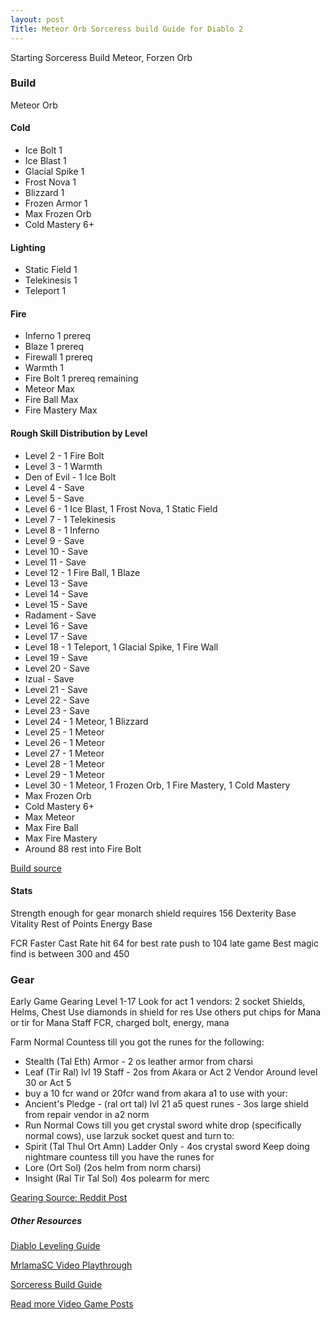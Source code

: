```yaml
---
layout: post
Title: Meteor Orb Sorceress build Guide for Diablo 2
---
```


Starting Sorceress Build Meteor, Forzen Orb

### Build
Meteor Orb
#### Cold
- Ice Bolt 1
- Ice Blast 1
- Glacial Spike 1
- Frost Nova 1
- Blizzard 1
- Frozen Armor 1
- Max Frozen Orb
- Cold Mastery 6+
#### Lighting
- Static Field 1
- Telekinesis 1
- Teleport 1
#### Fire
- Inferno 1 prereq
- Blaze 1 prereq
- Firewall 1 prereq
- Warmth 1
- Fire Bolt 1 prereq remaining
- Meteor Max
- Fire Ball Max
- Fire Mastery Max

#### Rough Skill Distribution by Level
- Level 2 - 1 Fire Bolt
- Level 3 - 1 Warmth
- Den of Evil - 1 Ice Bolt
- Level 4 - Save
- Level 5 - Save
- Level 6 - 1 Ice Blast, 1 Frost Nova, 1 Static Field
- Level 7 - 1 Telekinesis
- Level 8 - 1 Inferno
- Level 9 - Save
- Level 10 - Save
- Level 11 - Save
- Level 12 - 1 Fire Ball, 1 Blaze
- Level 13 - Save
- Level 14 - Save
- Level 15 - Save
- Radament - Save
- Level 16 - Save
- Level 17 - Save
- Level 18 - 1 Teleport, 1 Glacial Spike, 1 Fire Wall
- Level 19 - Save
- Level 20 - Save
- Izual - Save
- Level 21 - Save
- Level 22 - Save
- Level 23 - Save
- Level 24 - 1 Meteor, 1 Blizzard
- Level 25 - 1 Meteor
- Level 26 - 1 Meteor
- Level 27 - 1 Meteor
- Level 28 - 1 Meteor
- Level 29 - 1 Meteor
- Level 30 - 1 Meteor, 1 Frozen Orb, 1 Fire Mastery, 1 Cold Mastery
- Max Frozen Orb
- Cold Mastery 6+
- Max Meteor
- Max Fire Ball
- Max Fire Mastery
- Around 88 rest into Fire Bolt

[Build source](https://diablo-archive.fandom.com/wiki/MeteOrb_Sorceress_by_Lethal_Weapon)

#### Stats
Strength enough for gear monarch shield requires 156
Dexterity Base
Vitality Rest of Points
Energy Base

FCR Faster Cast Rate hit 64 for best rate push to 104 late game
Best magic find is between 300 and 450

### Gear
Early Game Gearing Level 1-17
Look for act 1 vendors:
 2 socket Shields, Helms, Chest
    Use diamonds in shield for res
Use others put chips for Mana or tir for Mana
Staff FCR, charged bolt, energy, mana

Farm Normal Countess till you got the runes for the following:
- Stealth (Tal Eth) Armor - 2 os leather armor from charsi
- Leaf (Tir Ral) lvl 19 Staff - 2os from Akara or Act 2 Vendor
Around level 30 or Act 5
- buy a 10 fcr wand or 20fcr wand from akara a1 to use with your:
- Ancient's Pledge - (ral ort tal) lvl 21 a5 quest runes - 3os large shield from repair vendor in a2 norm
- Run Normal Cows till you get crystal sword white drop (specifically normal cows), use larzuk socket quest and turn to:
- Spirit (Tal Thul Ort Amn) Ladder Only - 4os crystal sword
Keep doing nightmare countess till you have the runes for
- Lore (Ort Sol) (2os helm from norm charsi)
- Insight (Ral Tir Tal Sol) 4os polearm for merc

[Gearing Source: Reddit Post](https://www.reddit.com/r/diablo2/comments/gyx2xl/what_are_the_stepping_stones_from_zero_to_hero/)

##### Other Resources
[Diablo Leveling Guide](https://diablo2.diablowiki.net/Guide:Diablo_2_Level_Up_Guide_v1.10)

[MrlamaSC Video Playthrough](https://www.youtube.com/watch?v=1KC7OzYPIfQ)

[Sorceress Build Guide](https://www.purediablo.com/strategy/diablo-2-sorceress-guide-blizzball-meteorb/)



[Read more Video Game Posts](https://tactictalisman.github.io/video-games/)
